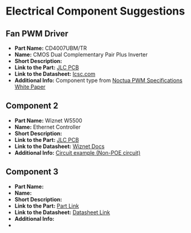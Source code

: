 # Electrical Component Suggestions

## Fan PWM Driver
- **Part Name:** CD4007UBM/TR
- **Name:** CMOS Dual Complementary Pair Plus Inverter
- **Short Description:** 
- **Link to the Part:** [JLC PCB](https://jlcpcb.com/partdetail/Hgsemi-CD4007UBMTR/C2688477)
- **Link to the Datasheet:** [lcsc.com](https://www.lcsc.com/datasheet/lcsc_datasheet_2106070037_HGSEMI-CD4007UBM-TR_C2688477.pdf)
- **Additional Info:** Component type from [Noctua PWM Specifications White Paper](https://noctua.at/pub/media/wysiwyg/Noctua_PWM_specifications_white_paper.pdf)

## Component 2
- **Part Name:** Wiznet W5500
- **Name:** Ethernet Controller
- **Short Description:** 
- **Link to the Part:** [JLC PCB](https://jlcpcb.com/partdetail/Wiznet-W5500/C32843)
- **Link to the Datasheet:** [Wiznet Docs](https://docs.wiznet.io/Product/iEthernet/W5500/datasheet)
- **Additional Info:** [Circuit example (Non-POE circuit)](https://docs.wiznet.io/img/products/w5500/w5500_sch_v110_use_mag_.pdf)

## Component 3
- **Part Name:** 
- **Name:** 
- **Short Description:** 
- **Link to the Part:** [Part Link]()
- **Link to the Datasheet:** [Datasheet Link]()
- **Additional Info:**
- 
<!-- Add more components as needed -->